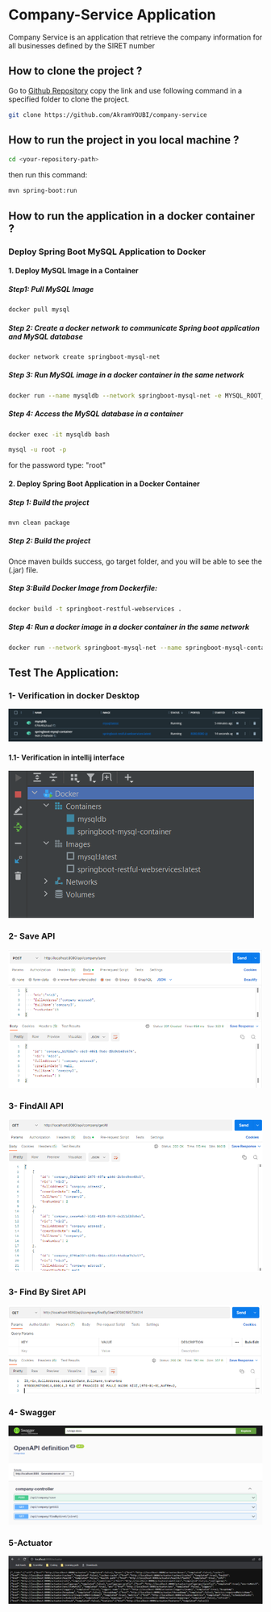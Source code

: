 # Company-Service Application

Company Service is an application that retrieve the company information for all
businesses defined by the SIRET number

## How to clone the project ?

Go to [Github Repository](https://github.com/AkramYOUBI/company-service) copy the link and use following command in a specified folder to clone the project.
```bash
git clone https://github.com/AkramYOUBI/company-service
```
## How to run the project in you local machine ?

```bash
cd <your-repository-path>
```
then run this command:

```bash
mvn spring-boot:run
```
## How to run the application in a docker container ?

### Deploy Spring Boot MySQL Application to Docker
#### 1. Deploy MySQL Image in a Container
##### Step1: Pull MySQL Image
```bash
docker pull mysql
```
##### Step 2: Create a docker network to communicate Spring boot application and MySQL database
```bash
docker network create springboot-mysql-net
```
##### Step 3: Run MySQL image in a docker container in the same network
```bash
docker run --name mysqldb --network springboot-mysql-net -e MYSQL_ROOT_PASSWORD=root -e MYSQL_DATABASE=companydb -d mysql
```
##### Step 4: Access the MySQL database in a container
```bash
docker exec -it mysqldb bash
```
```bash
mysql -u root -p
```
for the password type: "root"

#### 2. Deploy Spring Boot Application in a Docker Container
##### Step 1: Build the project
```bash
mvn clean package
```
##### Step 2: Build the project
Once maven builds success, go target folder, and you will be able to see the (.jar) file.
##### Step 3:Build Docker Image from Dockerfile:
```bash
docker build -t springboot-restful-webservices .
```
##### Step 4: Run a docker image in a docker container in the same network
```bash
docker run --network springboot-mysql-net --name springboot-mysql-container -p 8080:8080 springboot-restful-webservices
```
## Test The Application:

### 1- Verification in docker Desktop
![SaveAPI](./src/main/resources/static/images/docker.png)

#### 1.1- Verification in intellij interface
![SaveAPI](./src/main/resources/static/images/docker2.png)

### 2- Save API
![SaveAPI](./src/main/resources/static/images/saveApi.PNG)

### 3- FindAll API
![SaveAPI](./src/main/resources/static/images/findAll.png)

### 3- Find By Siret API
![SaveAPI](./src/main/resources/static/images/findBySiret.png)

### 4- Swagger
![SaveAPI](./src/main/resources/static/images/swagger.png)

### 5-Actuator
![SaveAPI](./src/main/resources/static/images/actuator.png)
